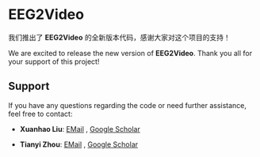 # EEG2Video

我们推出了 **EEG2Video** 的全新版本代码，感谢大家对这个项目的支持！

We are excited to release the new version of **EEG2Video**. Thank you all for your support of this project!


## Support

If you have any questions regarding the code or need further assistance, feel free to contact:

- **Xuanhao Liu**: [EMail](mailto:haogram_sjtu@sjtu.edu.cn) , [Google Scholar](https://scholar.google.com/citations?user=99yIdXAAAAAJ)

- **Tianyi Zhou**: [EMail](mailto:213212387@seu.edu.cn) , [Google Scholar](https://scholar.google.com/citations?user=VyLD9McAAAAJ)

